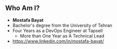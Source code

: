 ## Who Am I?

- **Mostafa Bayat**
- Bachelor's degree from the University of Tehran
- Four Years as a DevOps Engineer at Tapsell
    - More than One Year as A Technical Lead
- https://www.linkedin.com/in/mostafa-bayat/

